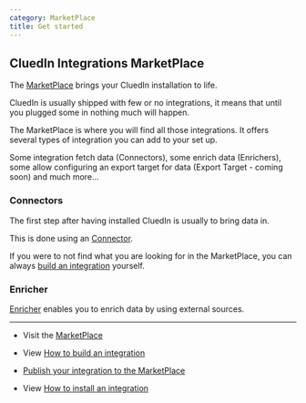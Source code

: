 ```yaml
---
category: MarketPlace
title: Get started
---
```



## CluedIn Integrations MarketPlace

The [MarketPlace](https://cluedin-marketplace.herokuapp.com) brings your CluedIn installation to life.

CluedIn is usually shipped with few or no integrations, it means that until you plugged some in nothing much will happen.

The MarketPlace is where you will find all those integrations. It offers several types of integration you can add to your set up.

Some integration fetch data (Connectors), some enrich data (Enrichers), some allow configuring an export target for data (Export Target - coming soon) and much more...



### Connectors

The first step after having installed CluedIn is usually to bring data in. 

This is done using an [Connector](https://cluedin-marketplace.herokuapp.com/search?type=connector).

If you were to not find what you are looking for in the MarketPlace, you can always [build an integration](/docs/10-Integration/build-integration.html) yourself.



### Enricher

[Enricher](https://cluedin-marketplace.herokuapp.com/search?type=enricher) enables you to enrich data by using external sources.


---

- Visit the [MarketPlace](https://cluedin-marketplace.herokuapp.com) 

- View [How to build an integration](/docs/10-Integration/build-integration.html) 

- [Publish your integration to the MarketPlace](https://github.com/CluedIn-io/MarketPlace.Store#how-to-add-integrations-) 

- View [How to install an integration](/docs/10-Integration/install-integration.html) 


